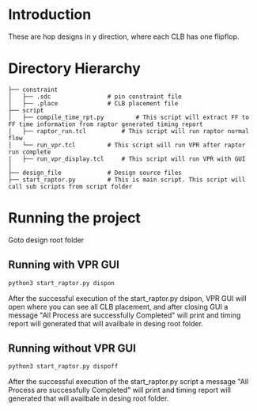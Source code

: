 # Introduction
These are hop designs in y direction, where each CLB has one flipflop.

# Directory Hierarchy

```tree
├── constraint
│   ├── .sdc      			# pin constraint file
│   ├── .place				# CLB placement file
├── script
│   ├── compile_time_rpt.py 		# This script will extract FF to FF time information from raptor generated timing report
│   ├── raptor_run.tcl			# This script will run raptor normal flow
│   └── run_vpr.tcl			# This script will run VPR after raptor run complete 
|   ├── run_vpr_display.tcl		# This script will run VPR with GUI 
│ 	
├── design_file			 	# Design source files
├── start_raptor.py			# This is main script. This script will call sub scripts from script folder
```


# Running the project

 Goto design root folder

## Running with VPR GUI
 ```bash
 python3 start_raptor.py dispon
 ```

 After the successful execution of the start_raptor.py dsipon, VPR GUI will open where you can see all CLB placement, and after closing GUI a message "All Process are successfully Completed" will print and timing report will generated that will availbale in desing root folder.


## Running without VPR GUI
 ```bash
 python3 start_raptor.py dispoff
 ```


 After the successful execution of the start_raptor.py script a message "All Process are successfully Completed" will print and timing report will generated that will availbale in desing root folder.
